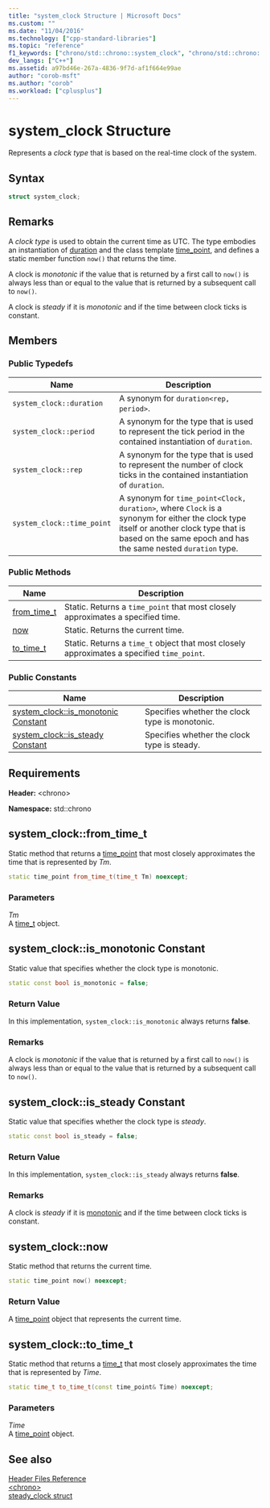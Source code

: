 ```yaml
---
title: "system_clock Structure | Microsoft Docs"
ms.custom: ""
ms.date: "11/04/2016"
ms.technology: ["cpp-standard-libraries"]
ms.topic: "reference"
f1_keywords: ["chrono/std::chrono::system_clock", "chrono/std::chrono::system_clock::from_time_t", "chrono/std::chrono::system_clock::now", "chrono/std::chrono::system_clock::to_time_t", "chrono/std::chrono::system_clock::is_monotonic Constant", "chrono/std::chrono::system_clock::is_steady Constant"]
dev_langs: ["C++"]
ms.assetid: a97bd46e-267a-4836-9f7d-af1f664e99ae
author: "corob-msft"
ms.author: "corob"
ms.workload: ["cplusplus"]
---
```

# system_clock Structure

Represents a *clock type* that is based on the real-time clock of the system.

## Syntax

```cpp
struct system_clock;
```

## Remarks

A *clock type* is used to obtain the current time as UTC. The type embodies an instantiation of [duration](../standard-library/duration-class.md) and the class template [time_point](../standard-library/time-point-class.md), and defines a static member function `now()` that returns the time.

A clock is *monotonic* if the value that is returned by a first call to `now()` is always less than or equal to the value that is returned by a subsequent call to `now()`.

A clock is *steady* if it is *monotonic* and if the time between clock ticks is constant.

## Members

### Public Typedefs

|Name|Description|
|----------|-----------------|
|`system_clock::duration`|A synonym for `duration<rep, period>`.|
|`system_clock::period`|A synonym for the type that is used to represent the tick period in the contained instantiation of `duration`.|
|`system_clock::rep`|A synonym for the type that is used to represent the number of clock ticks in the contained instantiation of `duration`.|
|`system_clock::time_point`|A synonym for `time_point<Clock, duration>`, where `Clock` is a synonym for either the clock type itself or another clock type that is based on the same epoch and has the same nested `duration` type.|

### Public Methods

|Name|Description|
|----------|-----------------|
|[from_time_t](#from_time_t)|Static. Returns a `time_point` that most closely approximates a specified time.|
|[now](#now)|Static. Returns the current time.|
|[to_time_t](#to_time_t)|Static. Returns a `time_t` object that most closely approximates a specified `time_point`.|

### Public Constants

|Name|Description|
|----------|-----------------|
|[system_clock::is_monotonic Constant](#is_monotonic_constant)|Specifies whether the clock type is monotonic.|
|[system_clock::is_steady Constant](#is_steady_constant)|Specifies whether the clock type is steady.|

## Requirements

**Header:** \<chrono>

**Namespace:** std::chrono

## <a name="from_time_t"></a>  system_clock::from_time_t

Static method that returns a [time_point](../standard-library/time-point-class.md) that most closely approximates the time that is represented by *Tm*.

```cpp
static time_point from_time_t(time_t Tm) noexcept;
```

### Parameters

*Tm*  
 A [time_t](../c-runtime-library/standard-types.md) object.

## <a name="is_monotonic_constant"></a>  system_clock::is_monotonic Constant

Static value that specifies whether the clock type is monotonic.

```cpp
static const bool is_monotonic = false;
```

### Return Value

In this implementation, `system_clock::is_monotonic` always returns **false**.

### Remarks

A clock is *monotonic* if the value that is returned by a first call to `now()` is always less than or equal to the value that is returned by a subsequent call to `now()`.

## <a name="is_steady_constant"></a>  system_clock::is_steady Constant

Static value that specifies whether the clock type is *steady*.

```cpp
static const bool is_steady = false;
```

### Return Value

In this implementation, `system_clock::is_steady` always returns **false**.

### Remarks

A clock is *steady* if it is [monotonic](#is_monotonic_constant) and if the time between clock ticks is constant.

## <a name="now"></a>  system_clock::now

Static method that returns the current time.

```cpp
static time_point now() noexcept;
```

### Return Value

A [time_point](../standard-library/time-point-class.md) object that represents the current time.

## <a name="to_time_t"></a>  system_clock::to_time_t

Static method that returns a [time_t](../c-runtime-library/standard-types.md) that most closely approximates the time that is represented by *Time*.

```cpp
static time_t to_time_t(const time_point& Time) noexcept;
```

### Parameters

*Time*  
 A [time_point](../standard-library/time-point-class.md) object.

## See also

[Header Files Reference](../standard-library/cpp-standard-library-header-files.md)<br/>
[\<chrono>](../standard-library/chrono.md)<br/>
[steady_clock struct](../standard-library/steady-clock-struct.md)<br/>
